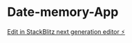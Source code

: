 # Date-memory-App

[Edit in StackBlitz next generation editor ⚡️](https://stackblitz.com/~/github.com/JOJIESC/Date-memory-App)